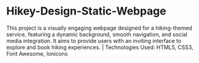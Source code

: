 # Hikey-Design-Static-Webpage
This project is a visually engaging webpage designed for a hiking-themed service, featuring a dynamic background, smooth navigation, and social media integration. It aims to provide users with an inviting interface to explore and book hiking experiences. | Technologies Used:  HTML5, CSS3, Font Awesome, Ionicons
